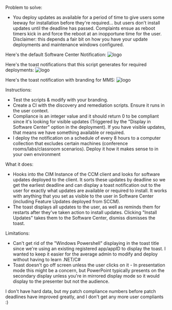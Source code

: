 Problem to solve:
- You deploy updates as available for a period of time to give users some leeway for installation before they're required... but users don't install updates until the deadline has passed. Complaints ensue as reboot timers kick in and force the reboot at an inopportune time for the user.
Disclaimer: this depends a fair bit on how you have your update deployments and maintenance windows configured.

Here's the default Software Center Notification:
![logo](https://github.com/SysBehr/BehrNecessities/tree/master/Images/DefaultNotifications.png "Software Center Notification")

Here's the toast notifications that this script generates for required deployments:
![logo](https://github.com/SysBehr/BehrNecessities/tree/master/Images/Toast_No_Logo.png "Default Toast Notification (no branding)")

Here's the toast notification with branding for MMS:
![logo](https://github.com/SysBehr/BehrNecessities/tree/master/Images/Toast_With_Logo.png "Branded Toast Notification")



Instructions:
- Test the scripts & modify with your branding.
- Create a CI with the discovery and remediation scripts. Ensure it runs in the user context.
- Compliance is an integer value and it should return 0 to be compliant since it's looking for visible updates (Triggered by the "Display in Software Center" option in the deployment). If you have visible updates, that means we have something available or required.
- I deploy the notification on a schedule of every 8 hours to a computer collection that excludes certain machines (conference rooms/labs/classroom scenarios). Deploy it how it makes sense to in your own environment

What it does:
- Hooks into the CIM Instance of the CCM client and looks for software updates deployed to the client. It sorts these updates by deadline so we get the earliest deadline and can display a toast notification out to the user for exactly what updates are available or required to install. It works with anything that you set as visible to the user in Software Center (including Feature Updates deployed from SCCM).
- The toast displays all updates to the user, as well as reminds them for restarts after they've taken action to install updates. Clicking "Install Updates" takes them to the Software Center, dismiss dismisses the toast.

Limitations:
- Can't get rid of the "Windows Powershell" displaying in the toast title since we're using an existing registered app/appID to display the toast. I wanted to keep it easier for the average admin to modify and deploy without having to learn .NET/C#
- Toast doesn't go off screen unless the user clicks on it - In presentation mode this might be a concern, but PowerPoint typically presents on the secondary display unless you're in mirrored display mode so it would display to the presenter but not the audience.

I don't have hard data, but my patch compliance numbers before patch deadlines have improved greatly, and I don't get any more user compliants :)
